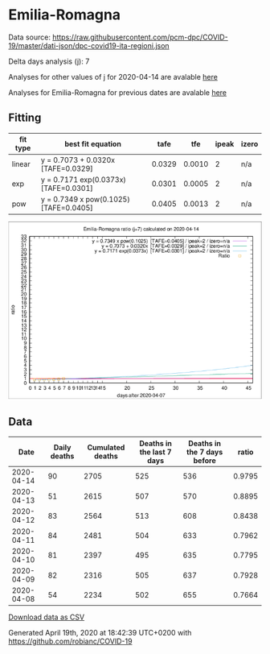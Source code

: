 # Emilia-Romagna

Data source: https://raw.githubusercontent.com/pcm-dpc/COVID-19/master/dati-json/dpc-covid19-ita-regioni.json

Delta days analysis (j): 7

Analyses for other values of j for 2020-04-14 are avalable [here](../2020-04-14/README.md)

Analyses for Emilia-Romagna for previous dates are avalable [here](../README.md)

## Fitting 
|fit type|best fit equation|tafe|tfe|ipeak|izero|
|-------|-----|--------|------|---|---|
|linear|y = 0.7073 + 0.0320x  [TAFE=0.0329]|0.0329|0.0010|2|n/a|
|exp|y = 0.7171 exp(0.0373x)  [TAFE=0.0301]|0.0301|0.0005|2|n/a|
|pow|y = 0.7349 x pow(0.1025)  [TAFE=0.0405]|0.0405|0.0013|2|n/a|

![Plot](COVID-19_emilia-romagna_j7_2020-04-14.png)

## Data
|Date|Daily deaths|Cumulated deaths|Deaths in the last 7 days|Deaths in the 7 days before|ratio|
|----|----------|-----------|-------|--------------------|-----|
|2020-04-14|90|2705|525|536|0.9795|
|2020-04-13|51|2615|507|570|0.8895|
|2020-04-12|83|2564|513|608|0.8438|
|2020-04-11|84|2481|504|633|0.7962|
|2020-04-10|81|2397|495|635|0.7795|
|2020-04-09|82|2316|505|637|0.7928|
|2020-04-08|54|2234|502|655|0.7664|

[Download data as CSV](COVID-19_emilia-romagna_j7_2020-04-14.csv)

Generated April 19th, 2020 at 18:42:39 UTC+0200 with https://github.com/robianc/COVID-19

